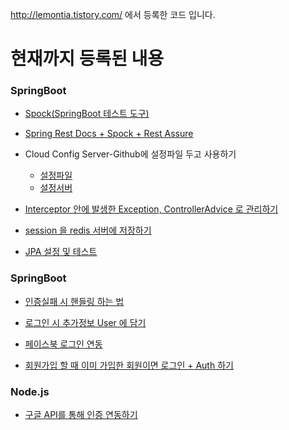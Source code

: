 http://lemontia.tistory.com/ 에서 등록한 코드 입니다.

# 현재까지 등록된 내용

### SpringBoot
* [Spock(SpringBoot 테스트 도구)](https://github.com/lemontia/test-spock)

* [Spring Rest Docs + Spock + Rest Assure](https://github.com/lemontia/SpringRestDocs-Spock)

* Cloud Config Server-Github에 설정파일 두고 사용하기
    - [설정파일](https://github.com/lemontia/SpringCloudConfigRepository)
    - [설정서버](https://github.com/lemontia/SpringCloudConfig_GIT)

* [Interceptor 안에 발생한 Exception, ControllerAdvice 로 관리하기](https://github.com/lemontia/IntercepterTest)

* [session 을 redis 서버에 저장하기](https://github.com/lemontia/SpringBootSessionRedis)

* [JPA 설정 및 테스트](https://github.com/lemontia/SpringSecurityLogin)



### SpringBoot
* [인증실패 시 핸들링 하는 법](https://github.com/lemontia/SpringSecurityBasicAuth)

* [로그인 시 추가정보 User 에 담기](https://github.com/lemontia/SpringBootBase)

* [페이스북 로그인 연동](https://github.com/lemontia/SpringBoot2_oauth2)

* [회원가입 할 때 이미 가입한 회원이면 로그인 + Auth 하기](https://github.com/lemontia/SpringSecurityLogin)




### Node.js
* [구글 API를 통해 인증 연동하기](https://github.com/lemontia/googleOauthJavascript)

